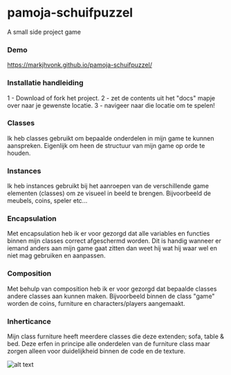 # pamoja-schuifpuzzel
A small side project game

### Demo
https://markjhvonk.github.io/pamoja-schuifpuzzel/

### Installatie handleiding
1 - Download of fork het project.
2 - zet de contents uit het "docs" mapje over naar je gewenste locatie.
3 - navigeer naar die locatie om te spelen!

### Classes
Ik heb classes gebruikt om bepaalde onderdelen in mijn game te kunnen aanspreken. Eigenlijk om heen de structuur van mijn game op orde te houden.

### Instances
Ik heb instances gebruikt bij het aanroepen van de verschillende game elementen (classes) om ze visueel in beeld te brengen. Bijvoorbeeld de meubels, coins, speler etc...

### Encapsulation
Met encapsulation heb ik er voor gezorgd dat alle variables en functies binnen mijn classes correct afgeschermd worden. Dit is handig wanneer er iemand anders aan mijn game gaat zitten dan weet hij wat hij waar wel en niet mag gebruiken en aanpassen.

### Composition
Met behulp van composition heb ik er voor gezorgd dat bepaalde classes andere classes aan kunnen maken. Bijvoorbeeld binnen de class "game" worden de coins, furniture en characters/players aangemaakt.

### Inherticance
Mijn class furniture heeft meerdere classes die deze extenden; sofa, table & bed. Deze erfen in principe alle onderdelen van de furniture class maar zorgen alleen voor duidelijkheid binnen de code en de texture.

![alt text](https://github.com/markjhvonk/pamoja-schuifpuzzel/blob/master/pamoja-schuifpuzzel-uml-v2.jpg "UML")
